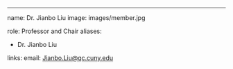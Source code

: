 ---
name: Dr. Jianbo Liu
image: images/member.jpg

role: Professor and Chair
aliases:
  - Dr. Jianbo Liu

links:
  email: Jianbo.Liu@qc.cuny.edu

